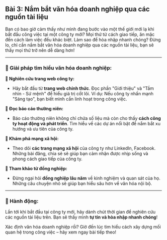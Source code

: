 ## Bài 3: Nắm bắt văn hóa doanh nghiệp qua các nguồn tài liệu

Bạn có bao giờ cảm thấy như mình đang bước vào một thế giới mới lạ khi bắt đầu công việc tại một công ty mới? Mọi thứ từ cách giao tiếp, ăn mặc đến cách làm việc đều khác biệt. Làm sao để hòa nhập nhanh chóng? Đừng lo, chỉ cần nắm bắt văn hóa doanh nghiệp qua các nguồn tài liệu, bạn sẽ thấy mọi thứ trở nên dễ dàng hơn!

---

### 📌 Giải pháp tìm hiểu văn hóa doanh nghiệp:

**🔹 Nghiên cứu trang web công ty:**
- Hãy bắt đầu từ **trang web chính thức**. Đọc phần "Giới thiệu" và "Tầm nhìn - Sứ mệnh" để hiểu giá trị cốt lõi. Ví dụ: Nếu công ty nhấn mạnh "Sáng tạo", bạn biết mình cần linh hoạt trong công việc.

**🔹 Đọc báo cáo thường niên:**
- Báo cáo thường niên không chỉ chứa số liệu mà còn cho thấy **cách công ty hoạt động và phát triển**. Tìm hiểu về các dự án nổi bật để nắm bắt xu hướng và ưu tiên của công ty.

**🔹 Khám phá mạng xã hội:**
- Theo dõi **các trang mạng xã hội** của công ty như LinkedIn, Facebook. Những bài đăng, chia sẻ sẽ giúp bạn cảm nhận được nhịp sống và phong cách giao tiếp của công ty.

**🔹 Tham khảo từ đồng nghiệp:**
- Đừng ngại hỏi **đồng nghiệp lâu năm** về kinh nghiệm và quan sát của họ. Những câu chuyện nhỏ sẽ giúp bạn hiểu sâu hơn về văn hóa nội bộ.

---

### 🚀 Hành động:

Lần tới khi bắt đầu tại công ty mới, hãy dành chút thời gian để nghiên cứu các nguồn tài liệu trên. Bạn sẽ thấy mình **tự tin và hòa nhập nhanh chóng**!

Xác định văn hóa doanh nghiệp rồi? Giờ đến lúc tìm hiểu cách xây dựng mối quan hệ trong công việc – hãy xem ngay bài tiếp theo!